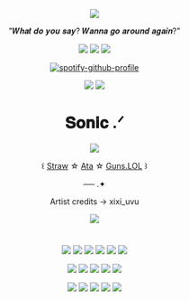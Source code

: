 <div align="center">

![](https://komarev.com/ghpvc/?username=Nintenduu&color=ac1c15&style=for-the-badge&label=Mangos)


"𝑾𝒉𝒂𝒕 𝒅𝒐 𝒚𝒐𝒖 𝒔𝒂𝒚? 𝑾𝒂𝒏𝒏𝒂 𝒈𝒐 𝒂𝒓𝒐𝒖𝒏𝒅 𝒂𝒈𝒂𝒊𝒏?"


<img src="https://64.media.tumblr.com/adf89c27944e020645e4ef4a50bec7c8/598bc1746bc18722-19/s100x200/038ae17448230de3b3062da224b6aee55eec3884.gifv">  <img src="https://64.media.tumblr.com/c65da7774f2f1469827e75aef5b2398c/9fc22cea9f38b6f8-38/s100x200/6f81afa70e38efcf5c774291924aa915a728cc4b.pnj">  <img src="https://64.media.tumblr.com/f5b6c91251ceca3aaff424275ecf70e3/2b25b4437fe2e42e-bb/s100x200/1e081d73cf174cffbe369da433aa270d756846be.gifv"> 

[![spotify-github-profile](https://spotify-github-profile.kittinanx.com/api/view?uid=ckindler05&cover_image=true&theme=novatorem&show_offline=true&background_color=121212&interchange=true&bar_color=53b14f&bar_color_cover=true)](https://github.com/kittinan/spotify-github-profile)

<img src="https://64.media.tumblr.com/8acd0aa8adabde2837276947e7bb0413/4a54e7f1f17a91de-88/s250x400/d3fe34092127a22e5bc6934120d9f5ea156f92c7.gifv"> <img src="https://64.media.tumblr.com/ccf4439903aeec95197aac81dccab98a/329115873178d2b3-b7/s250x400/78f515db7c4b0fae960010c91d8a1416f50433b0.gifv">

# 𝐒𝐨𝐧𝐢𝐜 .ᐟ

<p align="center">
<img src="https://files.catbox.moe/8dqanv.png"> 

  <p align="center">
    
꒰ [Straw](https://fleetways.straw.page/) ☆ [Ata](https://leech.atabook.org/) ☆ [Guns.LOL](https://guns.lol/soniq)  ꒱

── .✦

Artist credits -> xixi_uvu


<p align="center">


<img src="https://files.catbox.moe/w2xrzz.png">

#


<img src="https://64.media.tumblr.com/233a5f9e07c8b013a468829142320895/dfc3b96dc8f325ac-70/s100x200/c08d74c8cf6173991744d538f2cf86805c71e36a.gifv"> <img src="https://64.media.tumblr.com/db368824fbec6ccd95629c7b24f6af0a/6ae047f29600903a-77/s250x400/3e39e106fd1edcc77478690e01a841b45772d3ae.gifv"> <img src="https://64.media.tumblr.com/23e7d37b38234f55811b6ede1c4635af/6eac0cbc1027da31-78/s100x200/814ecb7e53b7f1a50df83266f154c21497ff0f59.pnj"> <img  src="https://64.media.tumblr.com/5d6e5db1972d10fb7d4707c72ead9dd0/e5e999bb453b6265-1e/s100x200/a36e9490870cc4b6107214ab83a822d376f4ef83.gifv"> <img src="https://64.media.tumblr.com/6a24f95f37eb2ee562a916d6c56f5f8b/4404dfb12ab72f37-45/s100x200/72af62cad744a7ff7554d4803c05e078e2390519.gifv"> <img src="https://64.media.tumblr.com/bf00a6a937d057896645a6b41789399e/37a72110517bbd13-f7/s100x200/fb16fd1fbc071f414b1ac974a72c36c8ea7f9ea1.pnj">

<img src="https://64.media.tumblr.com/c15a0f44308fa2d153bd3bab17af4218/08e085831204edfe-93/s250x400/5d416879ce6fc9251c964b4b55409571bef458dc.gifv"> <img src="https://64.media.tumblr.com/89a326040c271919c4a0c8b6b182bc67/08e085831204edfe-f9/s250x400/645728c5baffdd48274d19b29a022db984c7aa75.gifv"> <img src="https://64.media.tumblr.com/d1ad7a1701de9b15aa029cddec8ebff1/6521b4de6f9ba744-b9/s250x400/f14adf5efa35917f0113d8e3c415f877c7823641.gifv"> <img src="https://files.catbox.moe/i7f9rs.gif"> <img src="https://files.catbox.moe/jf7hed.gif"> 

<img src="https://files.catbox.moe/1fpvkj.gif"> <img src="https://files.catbox.moe/oz7tcq.gif"> <img src="https://files.catbox.moe/vc1bei.gif"> <img src="https://files.catbox.moe/oa5xwm.gif"> <img src="https://64.media.tumblr.com/3651c4bddfe064da22b9403f4e109e79/794dfa4c44eb0321-a6/s250x400/47f0625644777fd35d180dff42a62df6104f19af.gifv">




</div>
